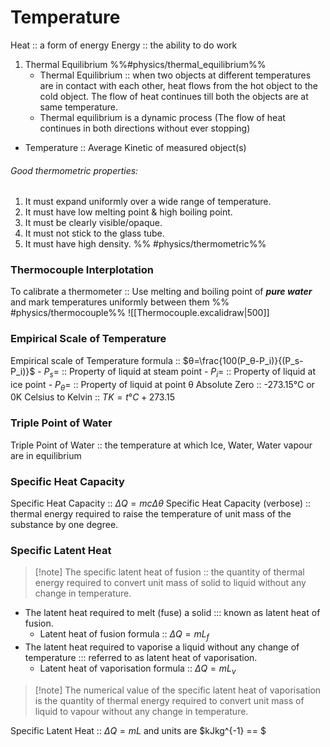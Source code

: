 # Temperature
Heat :: a form of energy 
Energy :: the ability to do work 
1.  Thermal Equilibrium %%#physics/thermal_equilibrium%%
	- Thermal Equilibrium :: when two objects at different temperatures are in contact with each other, heat flows from the hot object to the cold object. The flow of heat continues till both the objects are at same temperature. 
	- Thermal equilibrium is a dynamic process (The flow of heat continues in both directions without ever stopping)
- Temperature :: Average Kinetic of measured object(s) 
###### Good thermometric properties:
 1. It must expand uniformly over a wide range of temperature.
2. It must have low melting point & high boiling point.
3. It must be clearly visible/opaque.
4. It must not stick to the glass tube.
5. It must have high density.
%% #physics/thermometric%%
### Thermocouple Interplotation

To calibrate a thermometer :: Use melting and boiling point of ***pure water*** and mark temperatures uniformly between them %% #physics/thermocouple%% 
![[Thermocouple.excalidraw|500]]

### Empirical Scale of Temperature 
Empirical scale of Temperature formula :: $θ=\frac{100(P_θ-P_i)}{(P_s-P_i)}$
	- $P_s=$ :: Property of liquid at steam point
	- $P_i =$ :: Property of liquid at ice point
	- $P_θ =$ :: Property of liquid at point θ
Absolute Zero :: -273.15°C or 0K 
Celsius to Kelvin :: $TK = t°C + 273.15$ 
### Triple Point of Water
Triple Point of Water :: the temperature at which Ice, Water, Water vapour are in equilibrium 
### Specific Heat Capacity 
Specific Heat Capacity :: $\Delta Q = mc\Delta \theta$
Specific Heat Capacity (verbose) :: thermal energy required to raise the temperature of unit mass of the substance by one degree.
### Specific Latent Heat
>[!note] The specific latent heat of fusion :: the quantity of thermal energy required to convert unit mass of solid to liquid without any change in temperature.
- The latent heat required to melt (fuse) a solid ::: known as latent heat of fusion.
	- Latent heat of fusion formula :: $\Delta Q = mL_f$
- The latent heat required to vaporise a liquid without any change of temperature ::: referred to as latent heat of vaporisation.
	- Latent heat of vaporisation formula :: $\Delta Q = mL_v$
>[!note] The numerical value of the specific latent heat of vaporisation is the quantity of thermal energy required to convert unit mass of liquid to vapour without any change in temperature.

Specific Latent Heat :: $\Delta Q = mL$ and units are $kJkg^{-1} == $
